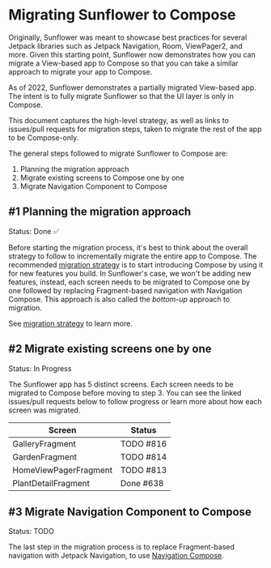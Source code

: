# Migrating Sunflower to Compose

Originally, Sunflower was meant to showcase best practices for several Jetpack libraries such as Jetpack Navigation, Room, ViewPager2, and more. Given this starting point, Sunflower now demonstrates how you can migrate a View-based app to Compose so that you can take a similar approach to migrate your app to Compose.

As of 2022, Sunflower demonstrates a partially migrated View-based app. The intent is to fully migrate Sunflower so that the UI layer is only in Compose.

This document captures the high-level strategy, as well as links to issues/pull requests for migration steps, taken to migrate the rest of the app to be Compose-only.

The general steps followed to migrate Sunflower to Compose are:

1. Planning the migration approach
2. Migrate existing screens to Compose one by one
3. Migrate Navigation Component to Compose

## #1 Planning the migration approach

Status: Done ✅

Before starting the migration process, it's best to think about the overall strategy to follow to incrementally migrate the entire app to Compose. The recommended [migration strategy](https://developer.android.com/jetpack/compose/interop/migration-strategy) is to start introducing Compose by using it for new features you build. In Sunflower's case, we won't be adding new features, instead, each screen needs to be migrated to Compose one by one followed by replacing Fragment-based navigation with Navigation Compose. This approach is also called the *bottom-up* approach to migration.

See [migration strategy](https://developer.android.com/jetpack/compose/interop/migration-strategy) to learn more.

## #2 Migrate existing screens one by one

Status: In Progress

The Sunflower app has 5 distinct screens. Each screen needs to be migrated to Compose before moving to step 3. You can see the linked issues/pull requests below to follow progress or learn more about how each screen was migrated. 

| Screen  | Status |
| ------- | -------|
| GalleryFragment | TODO #816 | 
| GardenFragment | TODO #814 |  
| HomeViewPagerFragment | TODO #813 |  
| PlantDetailFragment | Done #638 |  
   
## #3 Migrate Navigation Component to Compose

Status: TODO

The last step in the migration process is to replace Fragment-based navigation with Jetpack Navigation, to use [Navigation Compose](https://developer.android.com/jetpack/compose/navigation).


